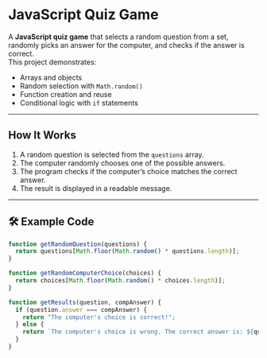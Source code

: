 # JavaScript Quiz Game

A **JavaScript quiz game** that selects a random question from a set, randomly picks an answer for the computer, and checks if the answer is correct.  
This project demonstrates:
- Arrays and objects
- Random selection with `Math.random()`
- Function creation and reuse
- Conditional logic with `if` statements

---

## How It Works
1. A random question is selected from the `questions` array.
2. The computer randomly chooses one of the possible answers.
3. The program checks if the computer’s choice matches the correct answer.
4. The result is displayed in a readable message.

---

## 🛠 Example Code
```javascript
function getRandomQuestion(questions) {
  return questions[Math.floor(Math.random() * questions.length)];
}

function getRandomComputerChoice(choices) {
  return choices[Math.floor(Math.random() * choices.length)];
}

function getResults(question, compAnswer) {
  if (question.answer === compAnswer) {
    return "The computer's choice is correct!";
  } else {
    return `The computer's choice is wrong. The correct answer is: ${question.answer}`;
  }
}

